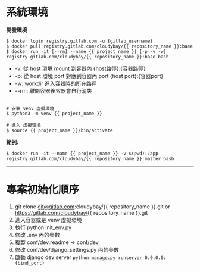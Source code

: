 # 系統環境


**開發環境**
```
$ docker login registry.gitlab.com -u {gitlab_username}
$ docker pull registry.gitlab.com/cloudybay/{{ repository_name }}:base
$ docker run -it [--rm] --name {{ project_name }} [-p -v -w] registry.gitlab.com/cloudybay/{{ repository_name }}:base bash

```

- -v: 從 host 環境 mount 到容器內 {host路徑}:{容器路徑}
- -p: 從 host 環境 port 對應到容器內 port {host port}:{容器port}
- -w: workdir 進入容器時的所在路徑
- --rm: 離開容器後容器會自行消失

```

# 安裝 venv 虛擬環境
$ python3 -m venv {{ project_name }}

# 進入 虛擬環境
$ source {{ project_name }}/bin/activate

```

**範例:**
```
$ docker run -it --name {{ project_name }} -v $(pwd):/app registry.gitlab.com/cloudybay/{{ repository_name }}:master bash
```
---

# 專案初始化順序

1. git clone git@gitlab.com:cloudybay/{{ repository_name }}.git or https://gitlab.com/cloudybay/{{ repository_name }}.git
2. 進入容器或是 venv 虛擬環境
3. 執行 python init_env.py
4. 修改 .env 內的參數
5. 複製 conf/dev.readme -> conf/dev
6. 修改 conf/dev/django_settings.py 內的參數
7. 啟動 django dev server `python manage.py runserver 0.0.0.0:{bind_port}`
